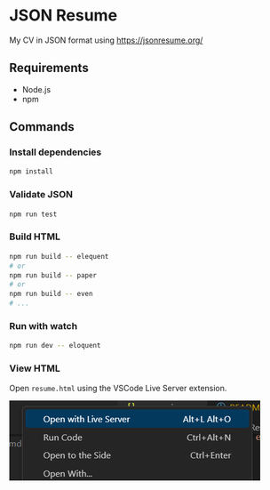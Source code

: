 # JSON Resume

My CV in JSON format using <https://jsonresume.org/>

## Requirements

- Node.js
- npm

## Commands

### Install dependencies

```bash
npm install
```

### Validate JSON

```bash
npm run test
```

### Build HTML

```bash
npm run build -- elequent
# or
npm run build -- paper
# or
npm run build -- even
# ...
```

### Run with watch

```bash
npm run dev -- eloquent
```

### View HTML

Open `resume.html` using the VSCode Live Server extension.

![Context menu for live server in VSCode](images/live%20server.png)
